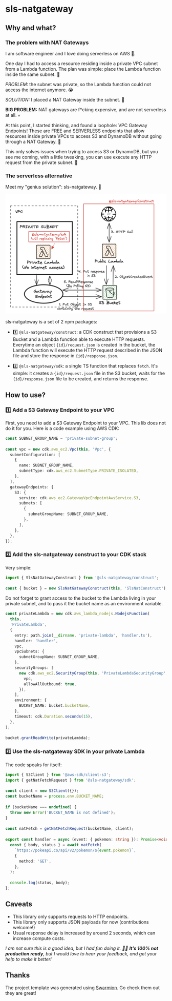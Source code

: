 # sls-natgateway

## Why and what?

### The problem with NAT Gateways

I am software engineer and I love doing serverless on AWS 🌸.

One day I had to access a resource residing inside a private VPC subnet from a Lambda function. The plan was simple: place the Lambda function inside the same subnet. 💪

_PROBLEM:_ the subnet was private, so the Lambda function could not access the internet anymore. 😭

_SOLUTION:_ I placed a NAT Gateway inside the subnet. 💪

**BIG PROBLEM:** NAT gateways are f\*cking expensive, and are not serverless at all. 💀

At this point, I started thinking, and found a loophole: VPC Gateway Endpoints! These are FREE and SERVERLESS endpoints that allow resources inside private VPCs to access S3 and DynamoDB without going through a NAT Gateway. 🎉

This only solves issues when trying to access S3 or DynamoDB, but you see me coming, with a little tweaking, you can use execute any HTTP request from the private subnet. 🧠

### The serverless alternative

Meet my "genius solution": sls-natgateway. 🤪

![sls-natgateway schema](./docs/schema.png 'sls-natgateway schema')

sls-natgateway is a set of 2 npm packages:

- 1️⃣ `@sls-natgateway/construct`: a CDK construct that provisions a S3 Bucket and a Lambda function able to execute HTTP requests. Everytime an object `{id}/request.json` is created in the bucket, the Lambda function will execute the HTTP request described in the JSON file and store the response in `{id}/response.json`.

- 2️⃣ `@sls-natgateway/sdk`: a single TS function that replaces `fetch`. It's simple: it creates a `{id}/request.json` file in the S3 bucket, waits for the `{id}/response.json` file to be created, and returns the response.

## How to use?

### 1️⃣ Add a S3 Gateway Endpoint to your VPC

First, you need to add a S3 Gateway Endpoint to your VPC. This lib does not do it for you. Here is a code example using AWS CDK:

```typescript
const SUBNET_GROUP_NAME = 'private-subnet-group';

const vpc = new cdk.aws_ec2.Vpc(this, 'Vpc', {
  subnetConfiguration: [
    {
      name: SUBNET_GROUP_NAME,
      subnetType: cdk.aws_ec2.SubnetType.PRIVATE_ISOLATED,
    },
  ],
  gatewayEndpoints: {
    S3: {
      service: cdk.aws_ec2.GatewayVpcEndpointAwsService.S3,
      subnets: [
        {
          subnetGroupName: SUBNET_GROUP_NAME,
        },
      ],
    },
  },
});
```

### 2️⃣ Add the sls-natgateway construct to your CDK stack

Very simple:

```typescript
import { SlsNatGatewayConstruct } from '@sls-natgateway/construct';

const { bucket } = new SlsNatGatewayConstruct(this, 'SlsNatConstruct');
```

Do not forget to grant access to the bucket to the Lambda living in your private subnet, and to pass it the bucket name as an environment variable.

```typescript
const privateLambda = new cdk.aws_lambda_nodejs.NodejsFunction(
  this,
  'PrivateLambda',
  {
    entry: path.join(__dirname, 'private-lambda', 'handler.ts'),
    handler: 'handler',
    vpc,
    vpcSubnets: {
      subnetGroupName: SUBNET_GROUP_NAME,
    },
    securityGroups: [
      new cdk.aws_ec2.SecurityGroup(this, 'PrivateLambdaSecurityGroup', {
        vpc,
        allowAllOutbound: true,
      }),
    ],
    environment: {
      BUCKET_NAME: bucket.bucketName,
    },
    timeout: cdk.Duration.seconds(15),
  },
);

bucket.grantReadWrite(privateLambda);
```

### 3️⃣ Use the sls-natgateway SDK in your private Lambda

The code speaks for itself:

```typescript
import { S3Client } from '@aws-sdk/client-s3';
import { getNatFetchRequest } from '@sls-natgateway/sdk';

const client = new S3Client({});
const bucketName = process.env.BUCKET_NAME;

if (bucketName === undefined) {
  throw new Error('BUCKET_NAME is not defined');
}

const natFetch = getNatFetchRequest(bucketName, client);

export const handler = async (event: { pokemon: string }): Promise<void> => {
  const { body, status } = await natFetch(
    `https://pokeapi.co/api/v2/pokemon/${event.pokemon}`,
    {
      method: 'GET',
    },
  );

  console.log(status, body);
};
```

## Caveats

- This library only supports requests to HTTP endpoints.
- This library only supports JSON payloads for now (contributions welcome!)
- Usual response delay is increased by around 2 seconds, which can increase compute costs.

_I am not sure this is a good idea, but I had fun doing it. 🤷‍♂️ **It's 100% not production ready**, but I would love to hear your feedback, and get your help to make it better!_

## Thanks

The project template was generated using [Swarmion](https://github.com/swarmion/swarmion). Go check them out they are great!
